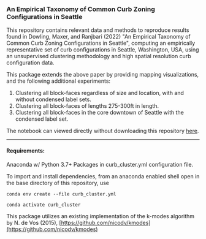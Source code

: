 ### An Empirical Taxonomy of Common Curb Zoning Configurations in Seattle

This repository contains relevant data and methods to reproduce results found in Dowling, Maxer, and Ranjbari (2022) "An Empirical Taxonomy of Common Curb Zoning Configurations in Seattle", computing an empirically representative set of curb configurations in Seattle, Washington, USA, using an unsupervised clustering methodology and high spatial resolution curb configuration data.

This package extends the above paper by providing mapping visualizations, and the following additional experiments:

1. Clustering all block-faces regardless of size and location, with and without condensed label sets.
2. Clustering all block-faces of lengths 275-300ft in length.
3. Clustering all block-faces in the core downtown of Seattle with the condensed label set.

The notebook can viewed directly without downloading this repository [here](https://github.com/pnnl/curbclustering/blob/main/curb_taxonomy.ipynb).

---

#### Requirements:

Anaconda w/ Python 3.7+
Packages in curb_cluster.yml configuration file.

To import and install dependencies, from an anaconda enabled shell open in the base directory of this repository, use

``conda env create --file curb_cluster.yml``

``conda activate curb_cluster``

This package utilizes an existing implementation of the k-modes algorithm by N. de Vos (2015), [https://github.com/nicodv/kmodes](https://github.com/nicodv/kmodes)

